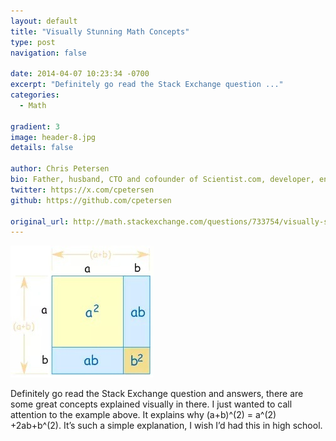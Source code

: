 ```yaml
---
layout: default
title: "Visually Stunning Math Concepts"
type: post
navigation: false

date: 2014-04-07 10:23:34 -0700
excerpt: "Definitely go read the Stack Exchange question ..."
categories:
  - Math

gradient: 3
image: header-8.jpg
details: false

author: Chris Petersen
bio: Father, husband, CTO and cofounder of Scientist.com, developer, entrepreneur and technologist.
twitter: https://x.com/cpetersen
github: https://github.com/cpetersen

original_url: http://math.stackexchange.com/questions/733754/visually-stunning-math-concepts-which-are-easy-to-explain
---
```



  ![Vaw2T.jpg](/assets/import/0967267529d4ab6754f4bcb22572c938.jpg)  

 Definitely go read the Stack Exchange question and answers, there are some great concepts explained visually in there. I just wanted to call attention to the example above. It explains why (a+b)^(2) = a^(2) +2ab+b^(2). It’s such a simple explanation, I wish I’d had this in high school.
